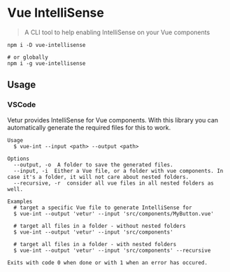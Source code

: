 # Vue IntelliSense

> A CLI tool to help enabling IntelliSense on your Vue components

```shell
npm i -D vue-intellisense

# or globally
npm i -g vue-intellisense
```

## Usage

### VSCode

Vetur provides IntelliSense for Vue components. With this library you can automatically generate the required files for this to work.

```
Usage
  $ vue-int --input <path> --output <path>

Options
  --output, -o  A folder to save the generated files.
  --input, -i  Either a Vue file, or a folder with vue components. In case it's a folder, it will not care about nested folders.
  --recursive, -r  consider all vue files in all nested folders as well.

Examples
  # target a specific Vue file to generate IntelliSense for
  $ vue-int --output 'vetur' --input 'src/components/MyButton.vue'

  # target all files in a folder - without nested folders
  $ vue-int --output 'vetur' --input 'src/components'

  # target all files in a folder - with nested folders
  $ vue-int --output 'vetur' --input 'src/components' --recursive

Exits with code 0 when done or with 1 when an error has occured.
```
